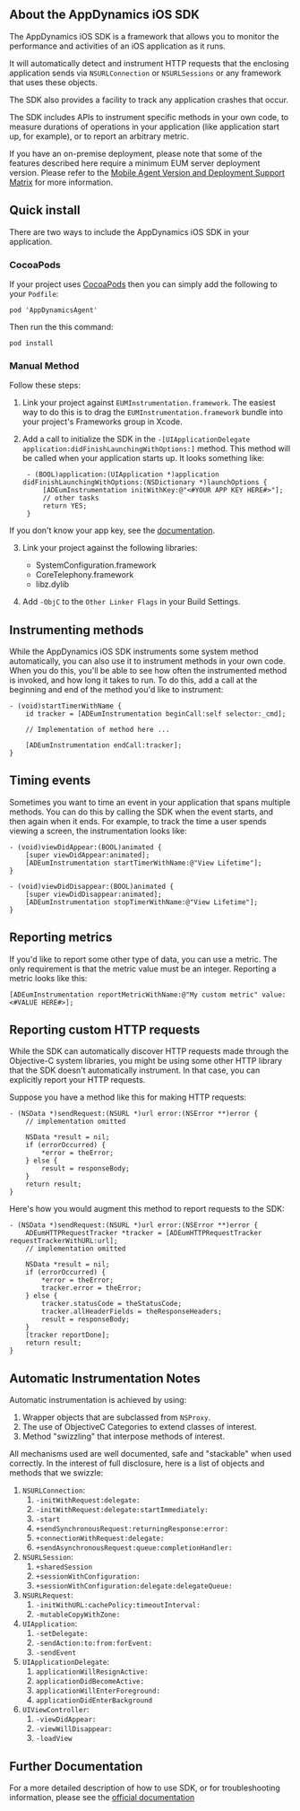 ## About the AppDynamics iOS SDK

The AppDynamics iOS SDK is a framework that allows you to monitor the
performance and activities of an iOS application as it runs.

It will automatically detect and instrument HTTP requests that the
enclosing application sends via `NSURLConnection` or `NSURLSessions`
or any framework that uses these objects.

The SDK also provides a facility to track any application crashes that
occur.

The SDK includes APIs to instrument specific methods in your own code,
to measure durations of operations in your application (like
application start up, for example), or to report an arbitrary metric.

If you have an on-premise deployment, please note that some of the
features described here require a minimum EUM server deployment version.
Please refer to the [Mobile Agent Version and Deployment Support Matrix](https://docs.appdynamics.com/display/latest/Mobile+Agent+Version+and+Deployment+Support+Matrix)
for more information.

## Quick install
There are two ways to include the AppDynamics iOS SDK in your
application.

### CocoaPods
If your project uses [CocoaPods](https://cocoapods.org/) then you can simply add the
following to your `Podfile`:

```
pod 'AppDynamicsAgent'
```

Then run the this command:

```
pod install
```

### Manual Method
Follow these steps:

1. Link your project against `EUMInstrumentation.framework`. The
   easiest way to do this is to drag the
   `EUMInstrumentation.framework` bundle into your project's
   Frameworks group in Xcode.

2. Add a call to initialize the SDK in the
   `-[UIApplicationDelegate application:didFinishLaunchingWithOptions:]`
   method. This method will be called when your application starts
   up. It looks something like:

        - (BOOL)application:(UIApplication *)application didFinishLaunchingWithOptions:(NSDictionary *)launchOptions {
            [ADEumInstrumentation initWithKey:@"<#YOUR APP KEY HERE#>"];
            // other tasks
            return YES;
        }
If you don't know your app key, see the [documentation][docs].

3. Link your project against the following libraries:
   - SystemConfiguration.framework
   - CoreTelephony.framework
   - libz.dylib

4. Add `-ObjC` to the `Other Linker Flags` in your Build Settings.

## Instrumenting methods
While the AppDynamics iOS SDK instruments some system method
automatically, you can also use it to instrument methods in your own
code. When you do this, you'll be able to see how often the
instrumented method is invoked, and how long it takes to run. To do
this, add a call at the beginning and end of the method you'd like to
instrument:

```
- (void)startTimerWithName {
    id tracker = [ADEumInstrumentation beginCall:self selector:_cmd];

    // Implementation of method here ...

    [ADEumInstrumentation endCall:tracker];
}
```

## Timing events
Sometimes you want to time an event in your application that spans
multiple methods. You can do this by calling the SDK when the event
starts, and then again when it ends. For example, to track the time a
user spends viewing a screen, the instrumentation looks like:

```
- (void)viewDidAppear:(BOOL)animated {
    [super viewDidAppear:animated];
    [ADEumInstrumentation startTimerWithName:@"View Lifetime"];
}

- (void)viewDidDisappear:(BOOL)animated {
    [super viewDidDisappear:animated];
    [ADEumInstrumentation stopTimerWithName:@"View Lifetime"];
}
```

## Reporting metrics
If you'd like to report some other type of data, you can use a
metric. The only requirement is that the metric value must be an
integer. Reporting a metric looks like this:

```
[ADEumInstrumentation reportMetricWithName:@"My custom metric" value:<#VALUE HERE#>];
```

## Reporting custom HTTP requests
While the SDK can automatically discover HTTP requests made through
the Objective-C system libraries, you might be using some other HTTP
library that the SDK doesn't automatically instrument. In that case,
you can explicitly report your HTTP requests.

Suppose you have a method like this for making HTTP requests:

```
- (NSData *)sendRequest:(NSURL *)url error:(NSError **)error {
    // implementation omitted

    NSData *result = nil;
    if (errorOccurred) {
        *error = theError;
    } else {
        result = responseBody;
    }
    return result;
}
```

Here's how you would augment this method to report requests to the SDK:

```
- (NSData *)sendRequest:(NSURL *)url error:(NSError **)error {
    ADEumHTTPRequestTracker *tracker = [ADEumHTTPRequestTracker requestTrackerWithURL:url];
    // implementation omitted

    NSData *result = nil;
    if (errorOccurred) {
        *error = theError;
        tracker.error = theError;
    } else {
        tracker.statusCode = theStatusCode;
        tracker.allHeaderFields = theResponseHeaders;
        result = responseBody;
    }
    [tracker reportDone];
    return result;
}
```

## Automatic Instrumentation Notes
Automatic instrumentation is achieved by using:

1. Wrapper objects that are subclassed from `NSProxy`.
1. The use of ObjectiveC Categories to extend classes of interest.
1. Method "swizzling" that interpose methods of interest.

All mechanisms used are well documented, safe and "stackable" when
used correctly. In the interest of full disclosure, here is a list of
objects and methods that we swizzle:

1. `NSURLConnection`:
   1. `-initWithRequest:delegate:`
   1. `-initWithRequest:delegate:startImmediately:`
   1. `-start`
   1. `+sendSynchronousRequest:returningResponse:error:`
   1. `+connectionWithRequest:delegate:`
   1. `+sendAsynchronousRequest:queue:completionHandler:`
1. `NSURLSession`:
   1. `+sharedSession`
   1. `+sessionWithConfiguration:`
   1. `+sessionWithConfiguration:delegate:delegateQueue:`
1. `NSURLRequest`:
   1. `-initWithURL:cachePolicy:timeoutInterval:`
   1. `-mutableCopyWithZone:`
1. `UIApplication`:
   1. `-setDelegate:`
   1. `-sendAction:to:from:forEvent:`
   1. `-sendEvent`
1. `UIApplicationDelegate`:
   1. `applicationWillResignActive:`
   1. `applicationDidBecomeActive:`
   1. `applicationWillEnterForeground:`
   1. `applicationDidEnterBackground`
1. `UIViewController`:
   1. `-viewDidAppear:`
   1. `-viewWillDisappear:`
   1. `-loadView`

## Further Documentation

For a more detailed description of how to use SDK, or for
troubleshooting information, please see the
[official documentation][docs]

[docs]: http://docs.appdynamics.com/ "AppDynamics Documentation"
